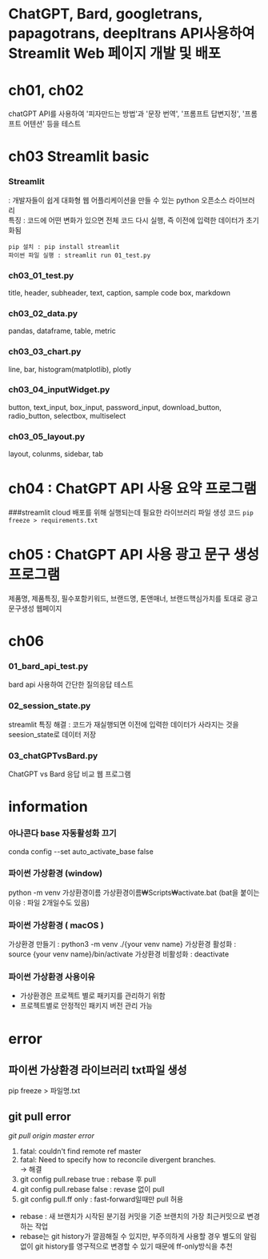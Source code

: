 # ChatGPT, Bard, googletrans, papagotrans, deepltrans API사용하여 Streamlit Web 페이지 개발 및 배포

# ch01, ch02

chatGPT API를 사용하여 '피자만드는 방법'과 '문장 번역', '프롬프트 답변지정', '프롬프트 어텐션' 등을 테스트

# ch03 Streamlit basic

### Streamlit

: 개발자들이 쉽게 대화형 웹 어플리케이션을 만들 수 있는 python 오픈소스 라이브러리  
특징 : 코드에 어떤 변화가 있으면 전체 코드 다시 실행, 즉 이전에 입력한 데이터가 초기화됨

```
pip 설치 : pip install streamlit
파이썬 파일 실행 : streamlit run 01_test.py
```

### ch03_01_test.py

title, header, subheader, text, caption, sample code box, markdown

### ch03_02_data.py

pandas, dataframe, table, metric

### ch03_03_chart.py

line, bar, histogram(matplotlib), plotly

### ch03_04_inputWidget.py

button, text_input, box_input, password_input, download_button, radio_button, selectbox, multiselect

### ch03_05_layout.py

layout, colunms, sidebar, tab

# ch04 : ChatGPT API 사용 요약 프로그램

###streamlit cloud 배포를 위해 실행되는데 필요한 라이브러리 파일 생성 코드
`pip freeze > requirements.txt`

# ch05 : ChatGPT API 사용 광고 문구 생성프로그램

제품명, 제품특징, 필수포함키워드, 브랜드명, 톤앤매너, 브랜드핵심가치를 토대로 광고문구생성 웹페이지

# ch06

### 01_bard_api_test.py

bard api 사용하여 간단한 질의응답 테스트

### 02_session_state.py

streamlit 특징 해결 : 코드가 재실행되면 이전에 입력한 데이터가 사라지는 것을 seesion_state로 데이터 저장

### 03_chatGPTvsBard.py

ChatGPT vs Bard 응답 비교 웹 프로그램

# information

### 아나콘다 base 자동활성화 끄기

conda config --set auto_activate_base false

### 파이썬 가상환경 (window)

python -m venv 가상환경이름
가상환경이름₩Scripts₩activate.bat (bat을 붙이는 이유 : 파일 2개일수도 있음)

### 파이썬 가상환경 ( macOS )

가상환경 만들기 : python3 -m venv ./{your venv name}
가상환경 활성화 : source {your venv name}/bin/activate
가상환경 비활성화 : deactivate

### 파이썬 가상환경 사용이유

- 가상환경은 프로젝트 별로 패키지를 관리하기 위함
- 프로젝트별로 안정적인 패키지 버전 관리 가능

# error

## 파이썬 가상환경 라이브러리 txt파일 생성

pip freeze > 파일명.txt

## git pull error

_git pull origin master error_

1. fatal: couldn't find remote ref master
2. fatal: Need to specify how to reconcile divergent branches.  
   -> 해결
3. git config pull.rebase true : rebase 후 pull
4. git config pull.rebase false : revase 없이 pull
5. git config pull.ff only : fast-forward일때만 pull 허용

- rebase : 새 브랜치가 시작된 분기점 커밋을 기준 브랜치의 가장 최근커밋으로 변경하는 작업
- rebase는 git history가 깔끔해질 수 있지만, 부주의하게 사용할 경우 별도의 알림없이 git history를 영구적으로 변경할 수 있기 때문에 ff-only방식을 추천
